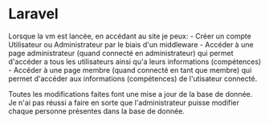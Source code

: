 # Laravel
Lorsque la vm est lancée, en accédant au site je peux: 
    - Créer un compte Utilisateur ou Administrateur par le biais d'un middleware
    - Accéder à une page administrateur (quand connecté en administrateur) qui permet d'accéder a tous les utilisateurs ainsi qu'a leurs informations (compétences) 
    - Accéder à une page membre (quand connecté en tant que membre) qui permet d'accéder aux informations (compétences) de l'utisateur connecté.

Toutes les modifications faites font une mise a jour de la base de donnée.
Je n'ai pas réussi a faire en sorte que l'administrateur puisse modifier chaque personne présentes dans la base de donnée.